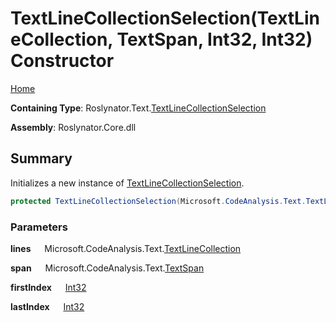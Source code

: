 # TextLineCollectionSelection\(TextLineCollection, TextSpan, Int32, Int32\) Constructor

[Home](../../../../README.md)

**Containing Type**: Roslynator\.Text\.[TextLineCollectionSelection](../README.md)

**Assembly**: Roslynator\.Core\.dll

## Summary

Initializes a new instance of [TextLineCollectionSelection](../README.md)\.

```csharp
protected TextLineCollectionSelection(Microsoft.CodeAnalysis.Text.TextLineCollection lines, Microsoft.CodeAnalysis.Text.TextSpan span, int firstIndex, int lastIndex)
```

### Parameters

**lines** &emsp; Microsoft\.CodeAnalysis\.Text\.[TextLineCollection](https://docs.microsoft.com/en-us/dotnet/api/microsoft.codeanalysis.text.textlinecollection)

**span** &emsp; Microsoft\.CodeAnalysis\.Text\.[TextSpan](https://docs.microsoft.com/en-us/dotnet/api/microsoft.codeanalysis.text.textspan)

**firstIndex** &emsp; [Int32](https://docs.microsoft.com/en-us/dotnet/api/system.int32)

**lastIndex** &emsp; [Int32](https://docs.microsoft.com/en-us/dotnet/api/system.int32)